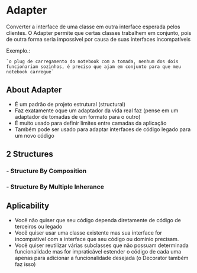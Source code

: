 # Adapter

Converter a interface de uma classe em outra interface esperada pelos clientes. O Adapter permite que certas classes trabalhem em conjunto, pois de outra forma seria impossível por causa de suas interfaces incompatíveis

Exemplo.:

    `o plug de carregamento do notebook com a tomada, nenhum dos dois funcionariam sozinhos, é preciso que ajam em conjunto para que meu notebook carregue`

## About Adapter

- É um padrão de projeto estrutural (structural)
- Faz exatamente oque um adaptador da vida real faz (pense em um adaptador de tomadas de um formato para o outro)
- É muito usado para definir limites entre camadas da aplicação
- Também pode ser usado para adaptar interfaces de código legado para um novo código

## 2 Structures

### - Structure By Composition

### - Structure By Multiple Inherance

## Aplicability

- Você não quiser que seu código dependa diretamente de código de terceiros ou legado
- Você quiser usar uma classe existente mas sua interface for incompatível com a interface que seu código ou domínio precisam.
- Você quiser reutilizar várias subclasses que não possuam determinada funcionalidade mas for impraticável estender o código de cada uma apenas para adicionar a funcionalidade desejada (o Decorator também faz isso) 